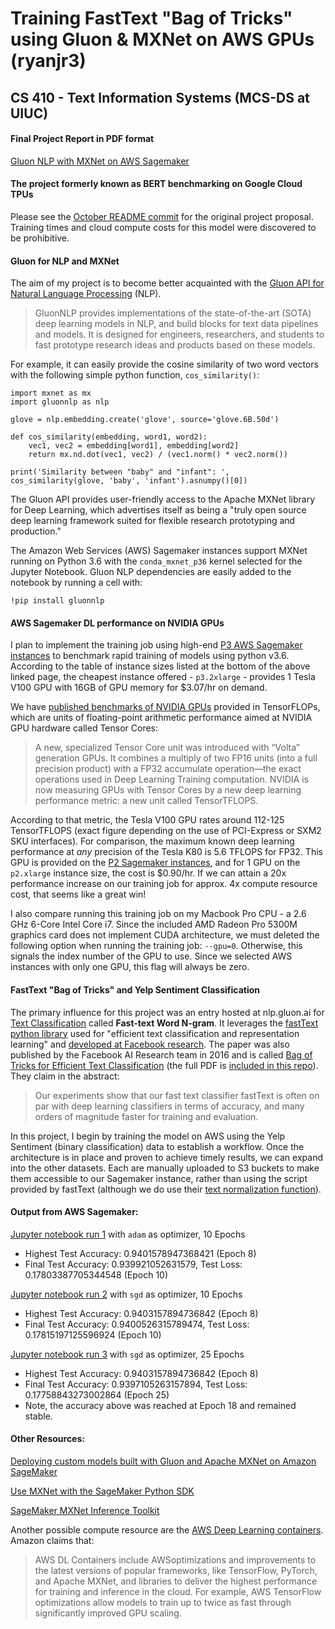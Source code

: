 # Training FastText "Bag of Tricks" using Gluon & MXNet on AWS GPUs (ryanjr3)
## CS 410 - Text Information Systems (MCS-DS at UIUC)

#### Final Project Report in PDF format
[Gluon NLP with MXNet on AWS Sagemaker](FinalProjectReport.pdf)

#### The project formerly known as BERT benchmarking on Google Cloud TPUs
Please see the [October README commit](https://github.com/theRocket/CourseProject/tree/473ee84ac60d8f5a5368f94a84c49d99e2189d9c) for the original project proposal. Training times and cloud compute costs for this model were discovered to be prohibitive.
#### Gluon for NLP and MXNet

The aim of my project is to become better acquainted with the [Gluon API for Natural Language Processing](nlp.gluon.ai) (NLP).

> GluonNLP provides implementations of the state-of-the-art (SOTA) deep learning models in NLP, and build blocks for text data pipelines and models. It is designed for engineers, researchers, and students to fast prototype research ideas and products based on these models.

For example, it can easily provide the cosine similarity of two word vectors with the following simple python function, `cos_similarity()`:

```
import mxnet as mx
import gluonnlp as nlp

glove = nlp.embedding.create('glove', source='glove.6B.50d')

def cos_similarity(embedding, word1, word2):
    vec1, vec2 = embedding[word1], embedding[word2]
    return mx.nd.dot(vec1, vec2) / (vec1.norm() * vec2.norm())

print('Similarity between "baby" and "infant": ', cos_similarity(glove, 'baby', 'infant').asnumpy()[0])
```

The Gluon API provides user-friendly access to the Apache MXNet library for Deep Learning, which advertises itself as being a "truly open source deep learning framework suited for flexible research prototyping and production."

The Amazon Web Services (AWS) Sagemaker instances support MXNet running on Python 3.6 with the `conda_mxnet_p36` kernel selected for the Jupyter Notebook. Gluon NLP dependencies are easily added to the notebook by running a cell with:
```
!pip install gluonnlp
```

#### AWS Sagemaker DL performance on NVIDIA GPUs
I plan to implement the training job using high-end [P3 AWS Sagemaker instances](https://aws.amazon.com/ec2/instance-types/p3/) to benchmark rapid training of models using python v3.6. According to the table of instance sizes listed at the bottom of the above linked page, the cheapest instance offered - `p3.2xlarge` - provides 1 Tesla V100 GPU with 16GB of GPU memory for $3.07/hr on demand.

We have [published benchmarks of NVIDIA GPUs](https://www.microway.com/knowledge-center-articles/comparison-of-nvidia-geforce-gpus-and-nvidia-tesla-gpus/) provided in TensorFLOPs, which are units of floating-point arithmetic performance aimed at NVIDIA GPU hardware called Tensor Cores:

>A new, specialized Tensor Core unit was introduced with “Volta” generation GPUs. It combines a multiply of two FP16 units (into a full precision product) with a FP32 accumulate operation—the exact operations used in Deep Learning Training computation. NVIDIA is now measuring GPUs with Tensor Cores by a new deep learning performance metric: a new unit called TensorTFLOPS.

According to that metric, the Tesla V100 GPU rates around 112-125 TensorTFLOPS (exact figure depending on the use of PCI-Express or SXM2 SKU interfaces). For comparison, the maximum known deep learning performance at *any* precision of the Tesla K80 is 5.6 TFLOPS for FP32. This GPU is provided on the [P2 Sagemaker instances](https://aws.amazon.com/ec2/instance-types/p2/), and for 1 GPU on the `p2.xlarge` instance size, the cost is $0.90/hr. If we can attain a 20x performance increase on our training job for approx. 4x compute resource cost, that seems like a great win!

I also compare running this training job on my Macbook Pro CPU - a 2.6 GHz 6-Core Intel Core i7. Since the included AMD Radeon Pro 5300M graphics card does not implement CUDA architecture, we must deleted the following option when running the training job: `--gpu=0`. Otherwise, this signals the index number of the GPU to use. Since we selected AWS instances with only one GPU, this flag will always be zero.

#### FastText "Bag of Tricks" and Yelp Sentiment Classification

The primary influence for this project was an entry hosted at nlp.gluon.ai for [Text Classification](https://nlp.gluon.ai/model_zoo/text_classification/index.html) called **Fast-text Word N-gram**. It leverages the [fastText python library](https://fasttext.cc/) used for "efficient text classification and representation learning" and [developed at Facebook research](https://github.com/facebookresearch/fastText). The paper was also published by the Facebook AI Research team in 2016 and is called [Bag of Tricks for Efficient Text Classification](https://arxiv.org/abs/1607.01759) (the full PDF is [included in this repo](BagofTricks_1607.01759.pdf)). They claim in the abstract:

>Our experiments show that our fast text classifier fastText is often on par with deep learning classifiers in terms of accuracy, and many orders of magnitude faster for training and evaluation. 

In this project, I begin by training the model on AWS using the Yelp Sentiment (binary classification) data to establish a workflow. Once the architecture is in place and proven to achieve timely results, we can expand into the other datasets. Each are manually uploaded to S3 buckets to make them accessible to our Sagemaker instance, rather than using the script provided by fastText (although we do use their [text normalization function](./text_classification/data_fetch.sh)).
#### Output from AWS Sagemaker:
[Jupyter notebook run 1](text_classification/result/main_run1_adam.md) with `adam` as optimizer, 10 Epochs
- Highest Test Accuracy: 0.9401578947368421 (Epoch 8)
- Final Test Accuracy: 0.939921052631579, Test Loss: 0.17803387705344548 (Epoch 10)

[Jupyter notebook run 2](text_classification/result/main_run2_sgd.md) with `sgd` as optimizer, 10 Epochs
- Highest Test Accuracy: 0.9403157894736842 (Epoch 8)
- Final Test Accuracy: 0.9400526315789474, Test Loss: 0.17815197125596924 (Epoch 10)

[Jupyter notebook run 3](text_classification/result/main_run3_sgd.md) with `sgd` as optimizer, 25 Epochs
- Highest Test Accuracy: 0.9403157894736842 (Epoch 8)
- Final Test Accuracy: 0.9397105263157894, Test Loss: 0.17758843273002864 (Epoch 25)
- Note, the accuracy above was reached at Epoch 18 and remained stable.

#### Other Resources:

[Deploying custom models built with Gluon and Apache MXNet on Amazon SageMaker](https://aws.amazon.com/blogs/machine-learning/deploying-custom-models-built-with-gluon-and-apache-mxnet-on-amazon-sagemaker/)

[Use MXNet with the SageMaker Python SDK](https://sagemaker.readthedocs.io/en/stable/frameworks/mxnet/using_mxnet.html)

[SageMaker MXNet Inference Toolkit](https://github.com/aws/sagemaker-mxnet-inference-toolkit)

Another possible compute resource are the [AWS Deep Learning containers](https://github.com/aws/deep-learning-containers/blob/master/available_images.md). Amazon claims that:

> AWS DL Containers include AWSoptimizations and improvements to the latest versions of popular frameworks, like TensorFlow, PyTorch, and Apache MXNet, and libraries to deliver the highest performance for training and inference in the cloud. For example, AWS TensorFlow optimizations allow models to train up to twice as fast through significantly improved GPU scaling.



